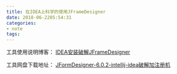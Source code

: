 ```yaml
---
title: 在IDEA上科学的使用JFrameDesigner
date: 2018-06-2205:54:31
categories: 
- note
tags: 
---
```


工具使用说明博客： [IDEA安装破解JFrameDesigner](http://www.cnblogs.com/dongjak/p/5203740.html)

工具网盘下载地址： [JFormDesigner-6.0.2-intellij-idea破解加注册机](https://pan.baidu.com/s/1hafjAU7VCa2gDdFtCIs-Lg)